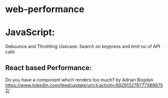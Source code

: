 # web-performance

# JavaScript:

Debounce and Throttling
Usecase: Search on keypress and limit no of API calls

## React based Performance:
Do you have a component which renders too much? by Adrian Bogdan
https://www.linkedin.com/feed/update/urn:li:activity:6929132787773898752/

